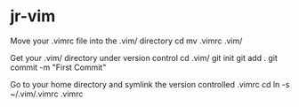 # jr-vim

Move your .vimrc file into the .vim/ directory
cd
mv .vimrc .vim/

Get your .vim/ directory under version control
cd .vim/
git init
git add .
git commit -m "First Commit"

Go to your home directory and symlink the version controlled .vimrc
cd
ln -s ~/.vim/.vimrc .vimrc
